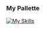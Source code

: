 
### My Pallette 
[![My Skills](https://skillicons.dev/icons?i=js,py,cpp,java,solidity,html,css,tailwind,bootstrap,react,mongodb,mysql,postman,vscode,atom,codepen&perline=17)]()
